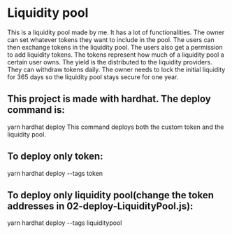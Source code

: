 # Liquidity pool

This is a liquidity pool made by me. It has a lot of functionalities. The owner can set whatever tokens they want to include in the pool. The users can then exchange tokens in the liquidity pool. The users also get a permission to add liquidity tokens. The tokens represent how much of a liquidity pool a certain user owns. The yield is the distributed to the liquidity providers. They can withdraw tokens daily. The owner needs to lock the initial liquidity for 365 days so the liquidity pool stays secure for one year.

## This project is made with hardhat. The deploy command is:

yarn hardhat deploy
This command deploys both the custom token and the liquidity pool.

## To deploy only token:

yarn hardhat deploy --tags token

## To deploy only liquidity pool(change the token addresses in 02-deploy-LiquidityPool.js):

yarn hardhat deploy --tags liquiditypool
